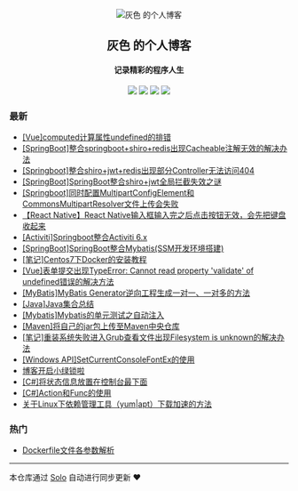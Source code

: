 <p align="center"><img alt="灰色 的个人博客" src="https://static.b3log.org/images/brand/solo-32.png"></p><h2 align="center">
灰色 的个人博客
</h2>

<h4 align="center">记录精彩的程序人生</h4>
<p align="center"><a title="灰色 的个人博客" target="_blank" href="https://github.com/huiseDT/solo-blog"><img src="https://img.shields.io/github/last-commit/huiseDT/solo-blog.svg?style=flat-square&color=FF9900"></a>
<a title="GitHub repo size in bytes" target="_blank" href="https://github.com/huiseDT/solo-blog"><img src="https://img.shields.io/github/repo-size/huiseDT/solo-blog.svg?style=flat-square"></a>
<a title="Solo Version" target="_blank" href="https://github.com/b3log/solo/releases"><img src="https://img.shields.io/badge/solo-3.6.6-f1e05a.svg?style=flat-square&color=blueviolet"></a>
<a title="Hits" target="_blank" href="https://github.com/b3log/hits"><img src="https://hits.b3log.org/huiseDT/solo-blog.svg"></a></p>

### 最新

* [[Vue]computed计算属性undefined的排错](https://blog.loverot.cn/articles/2019/10/25/1571933550635.html)
* [[SpringBoot]整合springboot+shiro+redis出现Cacheable注解无效的解决办法](https://blog.loverot.cn/articles/2019/10/20/1571563508137.html)
* [[Springboot]整合shiro+jwt+redis出现部分Controller无法访问404](https://blog.loverot.cn/articles/2019/10/20/1571558313117.html)
* [[SpringBoot]SpringBoot整合shiro+jwt全局拦截失效之谜](https://blog.loverot.cn/articles/2019/10/19/1571505432202.html)
* [[Springboot]同时配置MultipartConfigElement和CommonsMultipartResolver文件上传会失败](https://blog.loverot.cn/articles/2019/09/29/1569779588770.html)
* [【React Native】React Native输入框输入完之后点击按钮无效，会先把键盘收起来](https://blog.loverot.cn/articles/2019/07/14/1563105184763.html)
* [[Activiti]Springboot整合Activiti 6.x](https://blog.loverot.cn/articles/2019/05/08/1557276824508.html)
* [[SpringBoot]SpringBoot整合Mybatis(SSM开发环境搭建)](https://blog.loverot.cn/articles/2019/03/25/1553534613838.html)
* [[笔记]Centos7下Docker的安装教程](https://blog.loverot.cn/articles/2019/03/23/1553334199771.html)
* [[Vue]表单提交出现TypeError: Cannot read property 'validate' of undefined错误的解决方法](https://blog.loverot.cn/articles/2019/03/15/1552643268117.html)
* [[MyBatis]MyBatis Generator逆向工程生成一对一、一对多的方法](https://blog.loverot.cn/articles/2019/03/13/1552489229848.html)
* [[Java]Java集合总结](https://blog.loverot.cn/articles/2019/02/24/1551001070247.html)
* [[Mybatis]Mybatis的单元测试之自动注入](https://blog.loverot.cn/articles/2019/02/26/1551175569626.html)
* [[Maven]将自己的jar包上传至Maven中央仓库](https://blog.loverot.cn/articles/2019/02/26/1551170237295.html)
* [[笔记]重装系统失败进入Grub查看文件出现Filesystem is unknown的解决办法](https://blog.loverot.cn/articles/2019/02/19/1550578760649.html)
* [[Windows API]SetCurrentConsoleFontEx的使用](https://blog.loverot.cn/articles/2019/02/13/1550090862509.html)
* [博客开启小绿锁啦](https://blog.loverot.cn/articles/2019/02/08/1549636124345.html)
* [[C#]将状态信息放置在控制台最下面](https://blog.loverot.cn/articles/2019/02/06/1549473707457.html)
* [[C#]Action和Func的使用](https://blog.loverot.cn/articles/2019/02/04/1549294282380.html)
* [关于Linux下依赖管理工具（yum|apt）下载加速的方法](https://blog.loverot.cn/articles/2019/02/04/1549254311748.html)

### 热门

* [Dockerfile文件各参数解析](https://blog.loverot.cn/articles/2019/02/03/1549173204338.html)



---

本仓库通过 [Solo](https://github.com/b3log/solo) 自动进行同步更新 ❤️ 